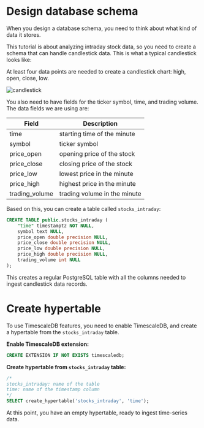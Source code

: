 # Design database schema

When you design a database schema, you need to think about what kind of data it stores.

This tutorial is about analyzing intraday stock data, so you need to create a schema that can
handle candlestick data. This is what a typical candlestick looks like:

At least four data points are needed to create a candlestick chart: high, open, close, low.

![candlestick](https://assets.timescale.com/docs/images/tutorials/intraday-stock-analysis/candlestick_fig.png)


You also need to have fields for the ticker symbol, time, and trading volume. The data fields we are using are:

|Field          |Description                  |
|---------------|-----------------------------|
|time           |starting time of the minute  |
|symbol         |ticker symbol                |
|price_open     |opening price of the stock   |
|price_close    |closing price of the stock   |
|price_low      |lowest price in the minute   |
|price_high     |highest price in the minute  |
|trading_volume |trading volume in the minute |


Based on this, you can create a table called `stocks_intraday`:

```sql
CREATE TABLE public.stocks_intraday (
    "time" timestamptz NOT NULL,
    symbol text NULL,
	price_open double precision NULL,
	price_close double precision NULL,
	price_low double precision NULL,
	price_high double precision NULL,
	trading_volume int NULL
);
```

This creates a regular PostgreSQL table with all the columns needed to ingest candlestick data records.

# Create hypertable

To use TimescaleDB features, you need to enable TimescaleDB, and create a hypertable from the `stocks_intraday` table.

**Enable TimescaleDB extension:**
```sql
CREATE EXTENSION IF NOT EXISTS timescaledb;
```

**Create hypertable from `stocks_intraday` table:**
```sql
/*
stocks_intraday: name of the table
time: name of the timestamp column
*/
SELECT create_hypertable('stocks_intraday', 'time');
```

At this point, you have an empty hypertable, ready to ingest time-series data.
